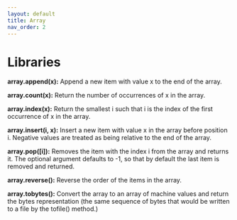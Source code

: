 ```yaml
---
layout: default
title: Array
nav_order: 2
---
```


# Libraries

**array.append(x):**
Append a new item with value x to the end of the array.

**array.count(x):**
Return the number of occurrences of x in the array.

**array.index(x):**
Return the smallest i such that i is the index of the first occurrence of x in the array.

**array.insert(i, x):**
Insert a new item with value x in the array before position i. Negative values are treated as being relative to the end of the array.

**array.pop([i]):**
Removes the item with the index i from the array and returns it. The optional argument defaults to -1, so that by default the last item is removed and returned.

**array.reverse():**
Reverse the order of the items in the array.

**array.tobytes():**
Convert the array to an array of machine values and return the bytes representation (the same sequence of bytes that would be written to a file by the tofile() method.)

